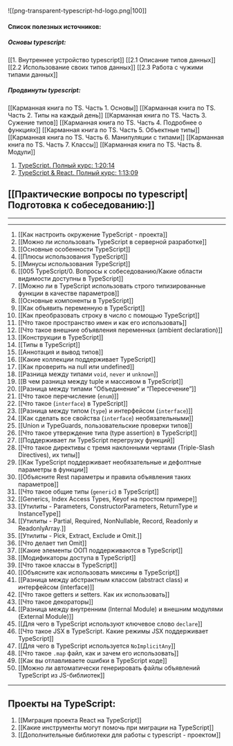 ![[png-transparent-typescript-hd-logo.png|100]]

#### Список полезных источников:
##### Основы typescript:
[[1. Внутреннее устройство typescript]]
[[2.1 Описание типов данных]]
[[2.2 Использование своих типов данных]]
[[2.3 Работа с чужими типами данных]]

##### Продвинуты typescript:
[[Карманная книга по TS. Часть 1. Основы]]
[[Карманная книга по TS. Часть 2. Типы на каждый день]]
[[Карманная книга по TS. Часть 3. Сужение типов]]
[[Карманная книга по TS. Часть 4. Подробнее о функциях]]
[[Карманная книга по TS. Часть 5. Объектные типы]]
[[Карманная книга по TS. Часть 6. Манипуляции с типами]]
[[Карманная книга по TS. Часть 7. Классы]]
[[Карманная книга по TS. Часть 8. Модули]]

1. [TypeScript. Полный курс: 1:20:14](https://www.youtube.com/watch?v=5QnZ9AyDW6c&list=PLNkWIWHIRwMFKmmIPVaCPpusgloMMgxN2&index=10)
2. [TypeScript & React. Полный курс: 1:13:09](https://www.youtube.com/watch?v=xL-a5Tox7Qw&list=PLNkWIWHIRwMFKmmIPVaCPpusgloMMgxN2&index=11)

## [[Практические вопросы по typescript|Подготовка к собеседованию:]]
___
____

1. [[Как настроить окружение TypeScript - проекта]]
2. [[Можно ли использовать TypeScript в серверной разработке]]
3. [[Основные особенности TypeScript]]
4. [[Плюсы использования TypeScript]]
5. [[Минусы использования TypeScript]]
6. [[005 TypeScript/0. Вопросы к собеседованию/Какие области видимости доступны в TypeScript]]
7. [[Можно ли в TypeScript использовать строго типизированные функции в качестве параметров]]
8. [[Основные компоненты в TypeScript]]
9. [[Как объявить переменную в TypeScript]]
10. [[Как преобразовать строку в число с помощью TypeScript]]
11. [[Что такое пространство имен и как его использовать]]
12. [[Что такое внешние объявления переменных (ambient declaration)]]
13. [[Конструкции в TypeScript]]
14. [[Типы в TypeScript]]
15. [[Аннотация и вывод типов]]
16. [[Какие коллекции поддерживает TypeScript]]
17. [[Как проверить на null или undefined]]
18. [[Разница между типами `void`, `never` и `unknown`]]
19. [[В чем разница между tuple и массивом в TypeScript]]
20. [[Разница между типами “Объединение” и “Пересечение”]]
21. [[Что такое перечисление (`enum`)]]
22. [[Что такое (`interface`) в TypeScript]]
23. [[Разница между типом (`type`) и интерфейсом (`interface`)]]
24. [[Как сделать все свойства (`interface`) необязательными]]
25. [[Union и TypeGuards, пользовательские проверки типов]]
26. [[Что такое утверждение типа (type assertion) в TypeScript]]
27. [[Поддерживает ли TypeScript перегрузку функций]]
28. [[Что такое директивы с тремя наклонными чертами (Triple-Slash Directives), их типы]]
29. [[Как TypeScript поддерживает необязательные и дефолтные параметры в функции]]
30. [[Объясните Rest параметры и правила объявления таких параметров]]
31. [[Что такое общие типы (`generic`) в TypeScript]]
32. [[Generics, Index Access Types, Keyof на простом примере]]
33. [[Утилиты - Parameters, ConstructorParameters, ReturnType и InstanceType]]
34. [[Утилиты - Partial, Required, NonNullable, Record, Readonly и ReadonlyArray.]]
35. [[Утилиты - Pick, Extract, Exclude и Omit.]]
36. [[Что делает тип Omit]]
37. [[Какие элементы ООП поддерживаются в TypeScript]]
38. [[Модификаторы доступа в TypeScript]]
39. [[Что такое классы в TypeScript]]
40. [[Объясните как использовать миксины в TypeScript]]
41. [[Разница между абстрактным классом (abstract class) и интерфейсом (interface)]]
42. [[Что такое getters и setters. Как их использовать]]
43. [[Что такое декораторы]]
44. [[Разница между внутренним (Internal Module) и внешним модулями (External Module)]]
45. [[Для чего в TypeScript используют ключевое слово `declare`]]
46. [[Что такое JSX в TypeScript. Какие режимы JSX поддерживает TypeScript]]
47. [[Для чего в TypeScript используется `NoImplicitAny`]]
48. [[Что такое `.map` файл, как и зачем его использовать]]
49. [[Как вы отлавливаете ошибки в TypeScript коде]]
50. [[Можно ли автоматически генерировать файлы объявлений TypeScript из JS-библиотек]]

___
## Проекты на TypeScript:

1. [[Миграция проекта React на TypeScript]]
2. [[Какие инструменты могут помочь при миграции на TypeScript]]
3. [[Дополнительные библиотеки для работы с typescript - проектом]]

